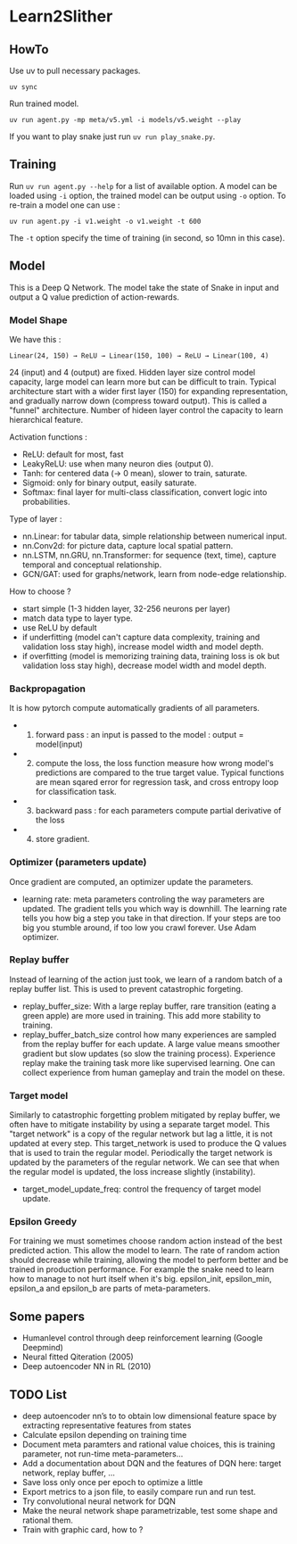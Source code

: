 # Learn2Slither

## HowTo

Use uv to pull necessary packages.
```
uv sync
```
Run trained model.
```
uv run agent.py -mp meta/v5.yml -i models/v5.weight --play
```

If you want to play snake just run `uv run play_snake.py`.

## Training

Run `uv run agent.py --help` for a list of available option.
A model can be loaded using `-i` option, the trained model can be output
using `-o` option.
To re-train a model one can use :
```
uv run agent.py -i v1.weight -o v1.weight -t 600
```
The `-t` option specify the time of training (in second, so 10mn in this case).

## Model

This is a Deep Q Network. 
The model take the state of Snake in input and output a Q value prediction of action-rewards.

### Model Shape

We have this :
```
Linear(24, 150) → ReLU → Linear(150, 100) → ReLU → Linear(100, 4)
```
24 (input) and 4 (output) are fixed.
Hidden layer size control model capacity, large model can learn more but can be difficult to train.
Typical architecture start with a wider first layer (150) for expanding representation, and gradually
narrow down (compress toward output). This is called a "funnel" architecture.
Number of hideen layer control the capacity to learn hierarchical feature.

Activation functions :
- ReLU: default for most, fast
- LeakyReLU: use when many neuron dies (output 0).
- Tanh: for centered data (-> 0 mean), slower to train, saturate.
- Sigmoid: only for binary output, easily saturate.
- Softmax: final layer for multi-class classification, convert logic into probabilities.

Type of layer :
- nn.Linear: for tabular data, simple relationship between numerical input.
- nn.Conv2d: for picture data, capture local spatial pattern.
- nn.LSTM, nn.GRU, nn.Transformer: for sequence (text, time), capture temporal and conceptual relationship.
- GCN/GAT: used for graphs/network, learn from node-edge relationship.

How to choose ?
- start simple (1-3 hidden layer, 32-256 neurons per layer)
- match data type to layer type.
- use ReLU by default
- if underfitting (model can't capture data complexity, training and validation loss stay high), increase
model width and model depth.
- if overfitting (model is memorizing training data, training loss is ok but validation loss stay
high), decrease model width and model depth.

### Backpropagation

It is how pytorch compute automatically gradients of all parameters.
- 1. forward pass : an input is passed to the model : output = model(input) 
- 2. compute the loss, the loss function measure how wrong model's predictions are compared to
the true target value. Typical functions are mean sqared error for regression task, and
cross entropy loop for classification task.
- 3. backward pass : for each parameters compute partial derivative of the loss
- 4. store gradient.

### Optimizer (parameters update)

Once gradient are computed, an optimizer update the parameters.
- learning rate: meta parameters controling the way parameters are updated.
    The gradient tells you which way is downhill. The learning rate tells you how big a step you take in that direction.
    If your steps are too big you stumble around, if too low you crawl forever.
Use Adam optimizer.

### Replay buffer

Instead of learning of the action just took, we learn of a random batch of a replay buffer list.
This is used to prevent catastrophic forgeting.
- replay_buffer_size: With a large replay buffer, rare transition (eating a green apple) are more used in training.
This add more stability to training.
- replay_buffer_batch_size control how many experiences are sampled from the replay buffer for each update. A large value
means smoother gradient but slow updates (so slow the training process).
Experience replay make the training task more like supervised learning.
One can collect experience from human gameplay and train the model on these.

### Target model

Similarly to catastrophic forgetting problem mitigated by replay buffer, we often have to mitigate instability
by using a separate target model. This "target network" is a copy of the regular network but lag a little, it is not
updated at every step. This target_network is used to produce the Q values that is used to train the regular model.
Periodically the target network is updated by the parameters of the regular network.
We can see that when the regular model is updated, the loss increase slightly (instability).
- target_model_update_freq: control the frequency of target model update.

### Epsilon Greedy

For training we must sometimes choose random action instead of the best predicted action.
This allow the model to learn. The rate of random action should decrease while training,
allowing the model to perform better and be trained in production performance.
For example the snake need to learn how to manage to not hurt itself when it's big.
epsilon_init, epsilon_min, epsilon_a and epsilon_b are parts of meta-parameters.

## Some papers

- Humanlevel control through deep reinforcement learning (Google Deepmind)
- Neural fitted Qiteration (2005)
- Deep autoencoder NN in RL (2010)

## TODO List

- deep autoencoder nn’s to to obtain low dimensional feature space by extracting representative features from states
- Calculate epsilon depending on training time
- Document meta paramters and rational value choices, this is training parameter, not run-time meta-parameters...
- Add a documentation about DQN and the features of DQN here: target network, replay buffer, ...
- Save loss only once per epoch to optimize a little
- Export metrics to a json file, to easily compare run and run test.
- Try convolutional neural network for DQN
- Make the neural network shape parametrizable, test some shape and rational them.
- Train with graphic card, how to ?
